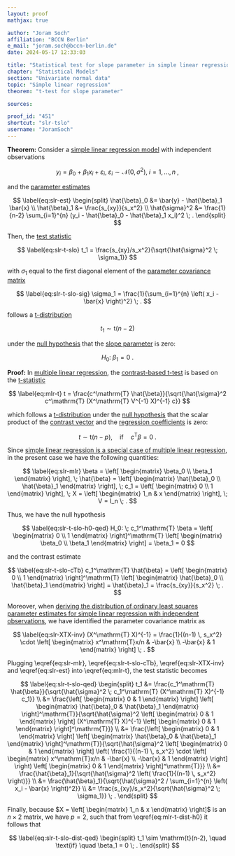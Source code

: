 ```yaml
---
layout: proof
mathjax: true

author: "Joram Soch"
affiliation: "BCCN Berlin"
e_mail: "joram.soch@bccn-berlin.de"
date: 2024-05-17 12:33:03

title: "Statistical test for slope parameter in simple linear regression model"
chapter: "Statistical Models"
section: "Univariate normal data"
topic: "Simple linear regression"
theorem: "t-test for slope parameter"

sources:

proof_id: "451"
shortcut: "slr-tslo"
username: "JoramSoch"
---
```



**Theorem:** Consider a [simple linear regression model](/D/slr) with independent observations

$$ \label{eq:slr}
y_i = \beta_0 + \beta_1 x_i + \varepsilon_i, \; \varepsilon_i \sim \mathcal{N}(0, \sigma^2), \; i = 1,\ldots,n \; ,
$$

and the [parameter estimates](/P/slr-mle)

$$ \label{eq:slr-est}
\begin{split}
\hat{\beta}_0 &= \bar{y} - \hat{\beta}_1 \bar{x} \\
\hat{\beta}_1 &= \frac{s_{xy}}{s_x^2} \\
\hat{\sigma}^2 &= \frac{1}{n-2} \sum_{i=1}^{n} (y_i - \hat{\beta}_0 - \hat{\beta}_1 x_i)^2 \; .
\end{split}
$$

Then, the [test statistic](/D/tstat)

$$ \label{eq:slr-t-slo}
t_1 = \frac{s_{xy}/s_x^2}{\sqrt{\hat{\sigma}^2 \; \sigma_1}}
$$

with $\sigma_1$ equal to the first diagonal element of the [parameter covariance matrix](/P/slr-olsdist)

$$ \label{eq:slr-t-slo-sig}
\sigma_1 = \frac{1}{\sum_{i=1}^{n} \left( x_i - \bar{x} \right)^2} \; .
$$

follows a [t-distribution](/D/t)

$$ \label{eq:slr-t-slo-dist}
t_1 \sim \mathrm{t}(n-2)
$$

under the [null hypothesis](/D/h0) that the [slope parameter](/D/slr) is zero:

$$ \label{eq:slr-t-slo-h0}
H_0: \; \beta_1 = 0 \; .
$$


**Proof:** In [multiple linear regression](/D/mlr), the [contrast-based t-test](/P/mlr-t) is based on the [t-statistic](/D/tstat)

$$ \label{eq:mlr-t}
t = \frac{c^\mathrm{T} \hat{\beta}}{\sqrt{\hat{\sigma}^2 c^\mathrm{T} (X^\mathrm{T} V^{-1} X)^{-1} c}}
$$

which follows a [t-distribution](/D/t) under the [null hypothesis](/D/h0) that the scalar product of the [contrast vector](/D/tcon) and the [regression coefficients](/D/mlr) is zero: 

$$ \label{eq:mlr-t-dist-h0}
t \sim \mathrm{t}(n-p), \quad \text{if} \quad c^\mathrm{T} \beta = 0 \; .
$$

Since [simple linear regression is a special case of multiple linear regression](/P/slr-mlr), in the present case we have the following quantities:

$$ \label{eq:slr-mlr}
\beta = \left[ \begin{matrix} \beta_0 \\ \beta_1 \end{matrix} \right], \;
\hat{\beta} = \left[ \begin{matrix} \hat{\beta}_0 \\ \hat{\beta}_1 \end{matrix} \right], \;
c_1 = \left[ \begin{matrix} 0 \\ 1 \end{matrix} \right], \;
X = \left[ \begin{matrix} 1_n & x \end{matrix} \right], \;
V = I_n \; .
$$

Thus, we have the null hypothesis

$$ \label{eq:slr-t-slo-h0-qed}
H_0: \; c_1^\mathrm{T} \beta = \left[ \begin{matrix} 0 \\ 1 \end{matrix} \right]^\mathrm{T} \left[ \begin{matrix} \beta_0 \\ \beta_1 \end{matrix} \right] = \beta_1 = 0
$$

and the contrast estimate

$$ \label{eq:slr-t-slo-cTb}
c_1^\mathrm{T} \hat{\beta} = \left[ \begin{matrix} 0 \\ 1 \end{matrix} \right]^\mathrm{T} \left[ \begin{matrix} \hat{\beta}_0 \\ \hat{\beta}_1 \end{matrix} \right] = \hat{\beta}_1 = \frac{s_{xy}}{s_x^2} \; .
$$

Moreover, when [deriving the distribution of ordinary least squares parameter estimates for simple linear regression with independent observations](/P/slr-olsdist), we have identified the parameter covariance matrix as

$$ \label{eq:slr-XTX-inv}
(X^\mathrm{T} X)^{-1} = \frac{1}{(n-1) \, s_x^2} \cdot \left[ \begin{matrix} x^\mathrm{T}x/n & -\bar{x} \\ -\bar{x} & 1 \end{matrix} \right] \; .
$$

Plugging \eqref{eq:slr-mlr}, \eqref{eq:slr-t-slo-cTb}, \eqref{eq:slr-XTX-inv} and \eqref{eq:slr-est} into \eqref{eq:mlr-t}, the test statistic becomes

$$ \label{eq:slr-t-slo-qed}
\begin{split}
t_1 &= \frac{c_1^\mathrm{T} \hat{\beta}}{\sqrt{\hat{\sigma}^2 \; c_1^\mathrm{T} (X^\mathrm{T} X)^{-1} c_1}} \\
&= \frac{\left[ \begin{matrix} 0 & 1 \end{matrix} \right] \left[ \begin{matrix} \hat{\beta}_0 & \hat{\beta}_1 \end{matrix} \right]^\mathrm{T}}{\sqrt{\hat{\sigma}^2 \left[ \begin{matrix} 0 & 1 \end{matrix} \right] (X^\mathrm{T} X)^{-1} \left[ \begin{matrix} 0 & 1 \end{matrix} \right]^\mathrm{T}}} \\
&= \frac{\left[ \begin{matrix} 0 & 1 \end{matrix} \right] \left[ \begin{matrix} \hat{\beta}_0 & \hat{\beta}_1 \end{matrix} \right]^\mathrm{T}}{\sqrt{\hat{\sigma}^2 \left[ \begin{matrix} 0 & 1 \end{matrix} \right] \left( \frac{1}{(n-1) \, s_x^2} \cdot \left[ \begin{matrix} x^\mathrm{T}x/n & -\bar{x} \\ -\bar{x} & 1 \end{matrix} \right] \right) \left[ \begin{matrix} 0 & 1 \end{matrix} \right]^\mathrm{T}}} \\
&= \frac{\hat{\beta}_1}{\sqrt{\hat{\sigma}^2 \left( \frac{1}{(n-1) \, s_x^2} \right)}} \\
&= \frac{\hat{\beta}_1}{\sqrt{\hat{\sigma}^2 / \sum_{i=1}^{n} \left( x_i - \bar{x} \right)^2}} \\
&= \frac{s_{xy}/s_x^2}{\sqrt{\hat{\sigma}^2 \; \sigma_1}} \; .
\end{split}
$$

Finally, because $X = \left[ \begin{matrix} 1_n & x \end{matrix} \right]$ is an $n \times 2$ matrix, we have $p = 2$, such that from \eqref{eq:mlr-t-dist-h0} it follows that

$$ \label{eq:slr-t-slo-dist-qed}
\begin{split}
t_1 \sim \mathrm{t}(n-2), \quad \text{if} \quad \beta_1 = 0 \; .
\end{split}
$$